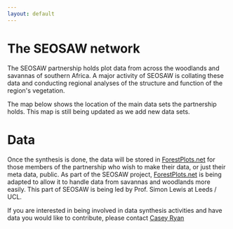 ```yaml
---
layout: default
---
```


<link rel="stylesheet" href="{{ site.baseurl }}/css/MarkerCluster.css" />
<link rel="stylesheet" href="{{ site.baseurl }}/css/MarkerCluster.Default.css" />

# The SEOSAW network
The SEOSAW partnership holds plot data from across the woodlands and savannas of southern Africa. A major activity of SEOSAW is collating these data and conducting regional analyses of the structure and function of the region's vegetation.

The map below shows the location of the main data sets the partnership holds. This map is still being updated as we add new data sets.

# Data
Once the synthesis is done, the data will be stored in [ForestPlots.net](https://www.forestplots.net/) for those members of the partnership who wish to make their data, or just their meta data, public. As part of the SEOSAW project, [ForestPlots.net](https://www.forestplots.net/) is being adapted to allow it to handle data from savannas and woodlands more easily. This part of SEOSAW is being led by Prof. Simon Lewis at Leeds / UCL.

If you are interested in being involved in data synthesis activities and have data you would like to contribute, please contact [Casey Ryan](mailto:casey.ryan@ed.ac.uk)

<div id="leaf-map"></div>

<script src="{{ site.baseurl }}/scripts/plot_loc.js"></script>
<script src="https://unpkg.com/leaflet@1.2.0/dist/leaflet.js"
	integrity="sha512-lInM/apFSqyy1o6s89K4iQUKg6ppXEgsVxT35HbzUupEVRh2Eu9Wdl4tHj7dZO0s1uvplcYGmt3498TtHq+log=="
	crossorigin=""></script>
<script src="{{ site.baseurl }}/scripts/leaf-map.js"></script>
<script src="{{ site.baseurl }}/scripts/leaflet.markercluster-src.js"></script>


